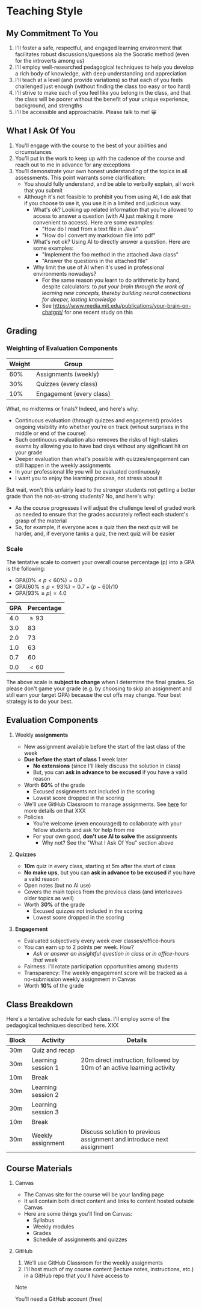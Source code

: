 # Teaching Style

## My Commitment To You

1. I'll foster a safe, respectful, and engaged learning environment that facilitates robust discussions/questions ala the Socratic method (even for the introverts among us)
2. I'll employ well-researched pedagogical techniques to help you develop a rich body of knowledge, with deep understanding and appreciation
3. I'll teach at a level (and provide variations) so that each of you feels challenged just enough (without finding the class too easy or too hard)
4. I'll strive to make each of you feel like you belong in the class, and that the class will be poorer without the benefit of your unique experience, background, and strengths
5. I'll be accessible and approachable. Please talk to me! 😀


## What I Ask Of You

1. You'll engage with the course to the best of your abilities and circumstances
2. You'll put in the work to keep up with the cadence of the course and reach out to me in advance for any exceptions
3. You'll demonstrate your own honest understanding of the topics in all assessments. This point warrants some clarification:
   - You should fully understand, and be able to verbally explain, all work that you submit
   - Although it's not feasible to prohibit you from using AI, I do ask that if you choose to use it, you use it in a limited and judicious way. 
     - What's ok? Looking up related information that you're allowed to access to answer a question (with AI just making it more convenient to access). Here are some examples:
       - "How do I read from a text file in Java"
       - "How do I convert my markdown file into pdf"
     - What's not ok? Using AI to directly answer a question. Here are some examples:
       - "Implement the foo method in the attached Java class"
       - "Answer the questions in the attached file"
     - Why limit the use of AI when it's used in professional environments nowadays?
       - For the same reason you learn to do arithmetic by hand, despite calculators: to *put your brain through the work of learning new concepts, thereby building neural connections for deeper, lasting knowledge*
       - See https://www.media.mit.edu/publications/your-brain-on-chatgpt/ for one recent study on this


## Grading

### Weighting of Evaluation Components

| Weight | Group                    |
| ------ | ------------------------ |
| 60%    | Assignments (weekly)     |
| 30%    | Quizzes (every class)    |
| 10%    | Engagement (every class) |

What, no midterms or finals? Indeed, and here's why:

- Continuous evaluation (through quizzes and engagement) provides ongoing visibility into whether you're on track (wihout surprises in the middle or end of the course)
- Such continuous evaluation also removes the risks of high-stakes exams by allowing you to have bad days without any significant hit on your grade
- Deeper evaluation than what's possible with quizzes/engagement can still happen in the weekly assignments
- In your professional life you will be evaluated continuously
- I want you to enjoy the learning process, not stress about it

But wait, won't this unfairly lead to the stronger students not getting a better grade than the not-as-strong students? No, and here's why:

- As the course progresses I will adjust the challenge level of graded work as needed to ensure that the grades accurately reflect each student's grasp of the material
- So, for example, if everyone aces a quiz then the next quiz will be harder, and, if everyone tanks a quiz, the next quiz will be easier

### Scale

The tentative scale to convert your overall course percentage (p) into a GPA is the following:

- $\text{GPA}(0\% \le p \lt 60\%) = 0.0$
- $\text{GPA}(60\% \le p \lt 93\%) = 0.7 + (p - 60)/10$
- $\text{GPA}(93\% \le p) = 4.0$

| GPA  | Percentage |
| :--- | :--------- |
| 4.0  | $\ge 93$   |
| 3.0  | 83         |
| 2.0  | 73         |
| 1.0  | 63         |
| 0.7  | 60         |
| 0.0  | $\lt 60$   |

The above scale is **subject to change** when I determine the final grades. So please don't game your grade (e.g. by choosing to skip an assignment and still earn your target GPA) because the cut offs may change. Your best strategy is to do your best.

## Evaluation Components

1. Weekly **assignments**
   - New assignment available before the start of the last class of the week
   - **Due before the start of class** 1 week later
     - **No extensions** (since I'll likely discuss the solution in class)
     - But, you can **ask in advance to be excused** if you have a valid reason 
   - Worth **60%** of the grade
     - Excused assignments not included in the scoring
     - Lowest score dropped in the scoring
   - We'll use GitHub Classroom to manage assignments. See [here](./../github-classroom/index.md) for more details on that XXX
   - Policies
     - You're welcome (even encouraged) to collaborate with your fellow students and ask for help from me
     - For your own good, **don't use AI to solve** the assignments
       - Why not? See the "What I Ask Of You" section above
   
2. **Quizzes**
   - **10m** quiz in every class, starting at 5m after the start of class
   - **No make ups**, but you can **ask in advance to be excused** if you have a valid reason 
    - Open notes (but no AI use)
    - Covers the main topics from the previous class (and interleaves older topics as well)
    - Worth **30%** of the grade
      - Excused quizzes not included in the scoring
      - Lowest score dropped in the scoring

3. **Engagement**

   - Evaluated subjectively every week over classes/office-hours
   - You can earn up to 2 points per week. How?
     - *Ask or answer an insightful question in class or in office-hours that week*
   - Fairness: I'll rotate participation opportunities among students 
   - Transparency: The weekly engagement score will be tracked as a no-submission weekly assignment in Canvas
    - Worth **10%** of the grade


## Class Breakdown

Here's a tentative schedule for each class. I'll employ some of the pedagogical techniques described here. XXX

| Block | Activity           | Details                                                      |
| ----- | ------------------ | ------------------------------------------------------------ |
| 30m   | Quiz and recap     |                                                              |
| 30m   | Learning session 1 | 20m direct instruction, followed by 10m of an active learning activity |
| 10m   | Break              |                                                              |
| 30m   | Learning session 2 |                                                              |
| 30m   | Learning session 3 |                                                              |
| 10m   | Break              |                                                              |
| 30m   | Weekly assignment  | Discuss solution to previous assignment and introduce next assignment |

## Course Materials

1. Canvas

   - The Canvas site for the course will be your landing page
   - It will contain both direct content and links to content hosted outside Canvas
   - Here are some things you'll find on Canvas:
     - Syllabus
     - Weekly modules
     - Grades
     - Schedule of assignments and quizzes

2. GitHub

   1. We'll use GitHub Classroom for the weekly assignments
   2. I'll host much of my course content (lecture notes, instructions, etc.) in a GitHub repo that you'll have access to

    > [!NOTE]
    > You'll need a GitHub account (free)